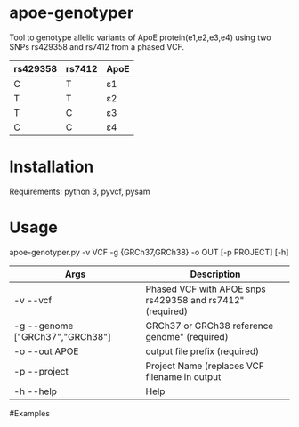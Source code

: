 # apoe-genotyper
Tool to genotype allelic variants of ApoE protein(e1,e2,e3,e4) using two SNPs rs429358 and rs7412 from a phased VCF.
      
rs429358|rs7412|ApoE
--------|------|-----
C       |T     |ε1
T       |T     |ε2
T       |C     |ε3
C       |C     |ε4

# Installation

Requirements: 
      python 3, 
      pyvcf,
      pysam 

# Usage

apoe-genotyper.py  -v VCF -g {GRCh37,GRCh38} -o OUT [-p PROJECT] [-h]

Args                              |Description
----------------------------------|---------------------------------------------------------
-v   --vcf                       |Phased VCF with APOE snps rs429358 and rs7412" (required)
-g   --genome ["GRCh37","GRCh38"] |GRCh37 or GRCh38 reference genome" (required) 
-o   --out APOE                   |output file prefix (required)
-p   --project                    |Project Name (replaces VCF filename in output
-h  --help                        |Help

#Examples
